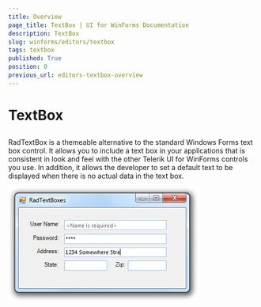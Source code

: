 ```yaml
---
title: Overview
page_title: TextBox | UI for WinForms Documentation
description: TextBox
slug: winforms/editors/textbox
tags: textbox
published: True
position: 0
previous_url: editors-textbox-overview
---
```


# TextBox
 
## 

RadTextBox is a themeable alternative to the standard Windows Forms text box control. It allows you to include a text box in your applications that is consistent in look and feel with the other Telerik UI for WinForms controls you use. In addition, it allows the developer to set a default text to be displayed when there is no actual data in the text box. 

![editors-textbox-overview 001](images/editors-textbox-overview001.png)
